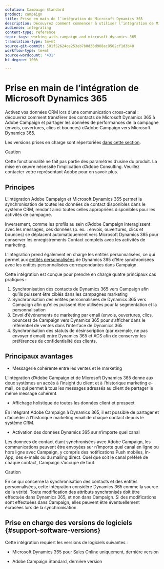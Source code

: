 ```yaml
---
solution: Campaign Standard
product: campaign
title: Prise en main de l’intégration de Microsoft Dynamics 365
description: Découvrez comment commencer à utiliser l’intégration de Microsoft Dynamics 365
audience: integrating
content-type: reference
topic-tags: working-with-campaign-and-microsoft-dynamics-365
translation-type: tm+mt
source-git-commit: 501f52624ce253eb7b0d36d908ac8502cf1d3b48
workflow-type: tm+mt
source-wordcount: '431'
ht-degree: 100%

---
```



# Prise en main de l’intégration de Microsoft Dynamics 365

Activez vos données CRM lors d’une communication cross-canal : découvrez comment transférer des contacts de Microsoft Dynamics 365 à Adobe Campaign et partager les données de performances de la campagne (envois, ouvertures, clics et bounces) d’Adobe Campaign vers Microsoft Dynamics 365.

Les versions prises en charge sont répertoriées [dans cette section](#support-software-versions).

>[!CAUTION]
>
>Cette fonctionnalité ne fait pas partie des paramètres d’usine du produit. La mise en œuvre nécessite l’implication d’Adobe Consulting. Veuillez contacter votre représentant Adobe pour en savoir plus.

## Principes

L’intégration Adobe Campaign et Microsoft Dynamics 365 permet la synchronisation de toutes les données de contact disponibles dans le système CRM, rendant ainsi toutes celles appropriées disponibles pour les activités de campagne.

Inversement, comme les profils au sein d’Adobe Campaign interagissent avec les messages, ces données (p. ex. : envois, ouvertures, clics et bounces) se déplacent automatiquement vers Microsoft Dynamics 365 pour conserver les enregistrements Contact complets avec les activités de marketing.

L’intégration prend également en charge les entités personnalisées, ce qui permet aux [entités personnalisées](../../integrating/using/map-campaign-custom-resources-and-dynamics-365-custom-entities.md) de Dynamics 365 d’être synchronisées avec les entités personnalisées correspondantes dans Campaign.

Cette intégration est conçue pour prendre en charge quatre principaux cas pratiques :

1. Synchronisation des contacts de Dynamics 365 vers Campaign afin qu’ils puissent être ciblés dans les campagnes marketing
1. Synchronisation des entités personnalisées de Dynamics 365 vers Campaign afin qu’elles puissent être utilisées pour la segmentation et la personnalisation
1. Envoi d’événements de marketing par email (envois, ouvertures, clics, bounces) de Campaign vers Dynamics 365 pour s’afficher dans le référentiel de ventes dans l’interface de Dynamics 365
1. Synchronisation des statuts de désinscription (par exemple, ne pas envoyer d’email) entre Dynamics 365 et ACS afin de conserver les préférences de confidentialité des clients.

## Principaux avantages

* Messagerie cohérente entre les ventes et le marketing

L’intégration d’Adobe Campaign et de Microsoft Dynamics 365 donne aux deux systèmes un accès à l’insight du client et à l’historique marketing e-mail, ce qui permet à tous les messages adressés au client de partager le même message cohérent.

*  Affichage holistique de toutes les données client et prospect

En intégrant Adobe Campaign à Dynamics 365, il est possible de partager et d’accéder à l’historique marketing email de chaque contact depuis le système CRM.

* Activation des données Dynamics 365 sur n’importe quel canal

Les données de contact étant synchronisées avec Adobe Campaign, les communications peuvent être envoyées sur n’importe quel canal en ligne ou hors ligne avec Campaign, y compris des notifications Push mobiles, In-App, des e-mails ou du mailing direct. Quel que soit le canal préféré de chaque contact, Campaign s’occupe de tout.

>[!CAUTION]
>
>En ce qui concerne la synchronisation des contacts et des entités personnalisées, cette intégration considère Dynamics 365 comme la source de la vérité.  Toute modification des attributs synchronisés doit être effectuée dans Dynamics 365, et non dans Campaign.  Si des modifications sont effectuées dans Campaign, elles peuvent être éventuellement écrasées lors de la synchronisation.

## Prise en charge des versions de logiciels {#support-software-versions}

Cette intégration requiert les versions de logiciels suivantes :

* Microsoft Dynamics 365 pour Sales Online uniquement, dernière version

* Adobe Campaign Standard, dernière version
